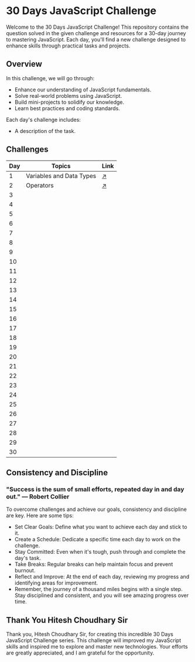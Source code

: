 # 30 Days JavaScript Challenge

Welcome to the 30 Days JavaScript Challenge! This repository contains the question solved in the given challenge and resources for a 30-day journey to mastering JavaScript. Each day, you'll find a new challenge designed to enhance skills through practical tasks and projects.

## Overview

In this challenge, we will go through:
- Enhance our understanding of JavaScript fundamentals.
- Solve real-world problems using JavaScript.
- Build mini-projects to solidify our knowledge.
- Learn best practices and coding standards.

Each day's challenge includes:
- A description of the task.

## Challenges

| Day   | Topics                  | Link                               |
| ---   | ----------------------- | ---------------------------------  |
| 1     | Variables and Data Types| [↗️](https://github.com/Mohit-Kucheriya/30Days_Javascript_Challenge_/blob/3f9976fb89084f3bb269a41d59343b7aa9dae3b6/Day1/script.js)                          |
| 2     |  Operators              |  [↗️](https://github.com/Mohit-Kucheriya/30Days_JavaScript_Challenge_/blob/c245e3f2f6b2600f948bc8ab286f5d44205af39a/Day2/script.js)                                  | 
| 3     |                         |                                    |
| 4     |                         |                                    |
| 5     |                         |                                    |
| 6     |                         |                                    |
| 7     |                         |                                    |
| 8     |                         |                                    |
| 9     |                         |                                    |
| 10    |                         |                                    |
| 11    |                         |                                    |
| 12    |                         |                                    |
| 13    |                         |                                    |
| 14    |                         |                                    |
| 15    |                         |                                    |
| 16    |                         |                                    |
| 17    |                         |                                    |
| 18    |                         |                                    |
| 19    |                         |                                    |
| 20    |                         |                                    |
| 21    |                         |                                    |
| 22    |                         |                                    |
| 23    |                         |                                    |
| 24    |                         |                                    |
| 25    |                         |                                    |
| 26    |                         |                                    |
| 27    |                         |                                    |
| 28    |                         |                                    |
| 29    |                         |                                    |
| 30    |                         |                                    |


## Consistency and Discipline
### "Success is the sum of small efforts, repeated day in and day out." — Robert Collier

To overcome challenges and achieve our goals, consistency and discipline are key. Here are some tips:

- Set Clear Goals: Define what you want to achieve each day and stick to it.
- Create a Schedule: Dedicate a specific time each day to work on the challenge.
- Stay Committed: Even when it's tough, push through and complete the day's task.
- Take Breaks: Regular breaks can help maintain focus and prevent burnout.
- Reflect and Improve: At the end of each day, reviewing my progress and identifying areas for improvement.
- Remember, the journey of a thousand miles begins with a single step. Stay disciplined and consistent, and you will see amazing progress over time.


## Thank You Hitesh Choudhary Sir

Thank you, Hitesh Choudhary Sir, for creating this incredible 30 Days JavaScript Challenge series. This challenge will improved my JavaScript skills and inspired me to explore and master new technologies. Your efforts are greatly appreciated, and I am grateful for the opportunity.

